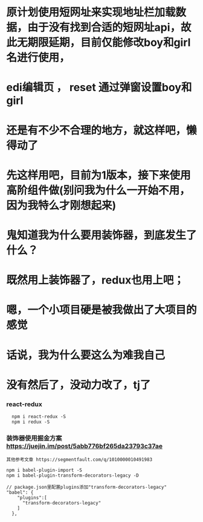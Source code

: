 # 原计划使用短网址来实现地址栏加载数据，由于没有找到合适的短网址api，故此无期限延期，目前仅能修改boy和girl名进行使用，
# edi编辑页 ， reset 通过弹窗设置boy和girl
# 还是有不少不合理的地方，就这样吧，懒得动了
# 先这样用吧，目前为1版本，接下来使用高阶组件做(别问我为什么一开始不用，因为我特么才刚想起来)
# 鬼知道我为什么要用装饰器，到底发生了什么？
# 既然用上装饰器了，redux也用上吧；
# 嗯，一个小项目硬是被我做出了大项目的感觉
# 话说，我为什么要这么为难我自己
# 没有然后了，没动力改了，tj了

### react-redux
```
  npm i react-redux -S
  npm i redux -S
```

### 装饰器使用掘金方案 https://juejin.im/post/5abb776bf265da23793c37ae
    其他参考文章 https://segmentfault.com/q/1010000010491983
```
npm i babel-plugin-import -S
npm i babel-plugin-transform-decorators-legacy -D

// package.json里配置plugins添加"transform-decorators-legacy"
"babel": {
    "plugins":[
      "transform-decorators-legacy"
    ]
  },

```